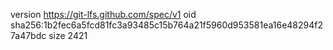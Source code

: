 version https://git-lfs.github.com/spec/v1
oid sha256:1b2fec6a5fcd81fc3a93485c15b764a21f5960d953581ea16e48294f27a47bdc
size 2421
